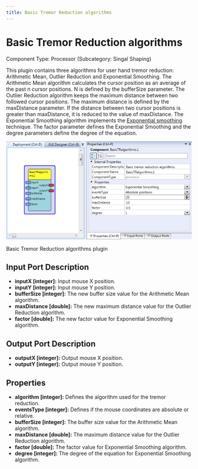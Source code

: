 ```yaml
---
title: Basic Tremor Reduction algorithms
---
```


# Basic Tremor Reduction algorithms

Component Type: Processor (Subcategory: Singal Shaping)

This plugin contains three algorithms for user hand tremor reduction: Arithmetic Mean, Outlier Reduction and Exponential Smoothing. The Arithmetic Mean algorithm calculates the cursor position as an average of the past n cursor positions. N is defined by the bufferSize parameter. The Outlier Reduction algorithm keeps the maximum distance between two followed cursor positions. The maximum distance is defined by the maxDistance parameter. If the distance between two cursor positions is greater than maxDistance, it is reduced to the value of maxDistance. The Exponential Smoothing algorithm implements the [Exponential smoothing][1] technique. The factor parameter defines the Exponential Smoothing and the degree parameters define the degree of the equation.

![Screenshot: Basic Tremor Reduction algorithms plugin](./img/basictralgorithms.jpg "Screenshot: Basic Tremor Reduction algorithms plugin")

Basic Tremor Reduction algorithms plugin

## Input Port Description

*   **inputX \[integer\]:** Input mouse X position.
*   **inputY \[integer\]:** Input mouse Y position.
*   **bufferSize \[integer\]:** The new buffer size value for the Arithmetic Mean algorithm.
*   **maxDistance \[double\]:** The new maximum distance value for the Outlier Reduction algorithm.
*   **factor \[double\]:** The new factor value for Exponential Smoothing algorithm.

## Output Port Description

*   **outputX \[****integer****\]:** Output mouse X position.
*   **outputY \[****integer****\]:** Output mouse Y position.

## Properties

*   **algorithm \[integer\]:** Defines the algorithm used for the tremor reduction.
*   **eventsType \[integer\]:** Defines if the mouse coordinates are absolute or relative.
*   **bufferSize \[integer\]:** The buffer size value for the Arithmetic Mean algorithm.
*   **maxDistance \[double\]:** The maximum distance value for the Outlier Reduction algorithm.
*   **factor \[double\]:** The factor value for Exponential Smoothing algorithm.
*   **degree \[integer\]:** The degree of the equation for Exponential Smoothing algorithm.

[1]: http://en.wikipedia.org/wiki/Exponential_smoothing